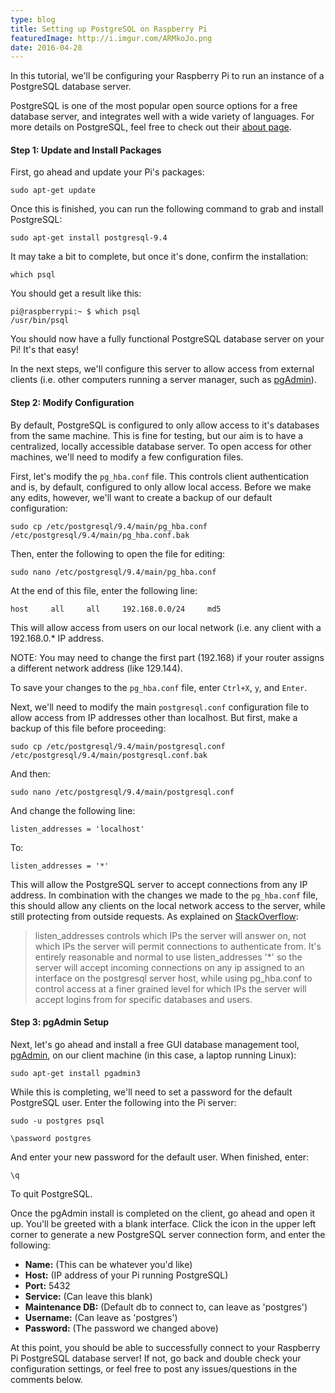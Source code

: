 ```yaml
---
type: blog
title: Setting up PostgreSQL on Raspberry Pi
featuredImage: http://i.imgur.com/ARMkoJo.png
date: 2016-04-28
---
```


In this tutorial, we'll be configuring your Raspberry Pi to run an instance of a PostgreSQL database server.

PostgreSQL is one of the most popular open source options for a free database server, and integrates well with a wide variety of languages.  For more details on PostgreSQL, feel free to check out their [about page](http://www.postgresql.org/about/).

#### Step 1: Update and Install Packages

First, go ahead and update your Pi's packages:

`sudo apt-get update`

Once this is finished, you can run the following command to grab and install PostgreSQL:

`sudo apt-get install postgresql-9.4`

It may take a bit to complete, but once it's done, confirm the installation:

`which psql`

You should get a result like this:

```
pi@raspberrypi:~ $ which psql
/usr/bin/psql
```

You should now have a fully functional PostgreSQL database server on your Pi!  It's that easy!

In the next steps, we'll configure this server to allow access from external clients (i.e. other computers running a server manager, such as [pgAdmin](www.pgadmin.org)).

#### Step 2: Modify Configuration

By default, PostgreSQL is configured to only allow access to it's databases from the same machine.  This is fine for testing, but our aim is to have a centralized, locally accessible database server.  To open access for other machines, we'll need to modify a few  configuration files.

First, let's modify the `pg_hba.conf` file.  This controls client authentication and is, by default, configured to only allow local access.  Before we make any edits, however, we'll want to create a backup of our default configuration:

`sudo cp /etc/postgresql/9.4/main/pg_hba.conf /etc/postgresql/9.4/main/pg_hba.conf.bak`

Then, enter the following to open the file for editing:

`sudo nano /etc/postgresql/9.4/main/pg_hba.conf`

At the end of this file, enter the following line:

```
host     all     all     192.168.0.0/24     md5
```

This will allow access from users on our local network (i.e. any client with a 192.168.0.* IP address.

NOTE: You may need to change the first part (192.168) if your router assigns a different network address (like 129.144).

To save your changes to the `pg_hba.conf` file, enter `Ctrl+X`, `y`, and `Enter`.

Next, we'll need to modify the main `postgresql.conf` configuration file to allow access from IP addresses other than localhost.  But first, make a backup of this file before proceeding:

`sudo cp /etc/postgresql/9.4/main/postgresql.conf /etc/postgresql/9.4/main/postgresql.conf.bak`

And then:

`sudo nano /etc/postgresql/9.4/main/postgresql.conf`

And change the following line:

```
listen_addresses = 'localhost'
```

To:

```
listen_addresses = '*'
```

This will allow the PostgreSQL server to accept connections from any IP address.  In combination with the changes we made to the `pg_hba.conf` file, this should allow any clients on the local network access to the server, while still protecting from outside requests.  As explained on [StackOverflow](http://stackoverflow.com/questions/9764126/how-to-configure-postgresql-postgresql-conf-listen-addresses-for-multiple-ip-add):

> listen\_addresses controls which IPs the server will answer on, not which IPs the server will permit connections to authenticate from. It's entirely reasonable and normal to use listen\_addresses '*' so the server will accept incoming connections on any ip assigned to an interface on the postgresql server host, while using pg_hba.conf to control access at a finer grained level for which IPs the server will accept logins from for specific databases and users.

#### Step 3: pgAdmin Setup

Next, let's go ahead and install a free GUI database management tool, [pgAdmin](www.pgadmin.org), on our client machine (in this case, a laptop running Linux):

`sudo apt-get install pgadmin3`

While this is completing, we'll need to set a password for the default PostgreSQL user.  Enter the following into the Pi server:

`sudo -u postgres psql`

`\password postgres`

And enter your new password for the default user.  When finished, enter:

`\q`

To quit PostgreSQL.

Once the pgAdmin install is completed on the client, go ahead and open it up.  You'll be greeted with a blank interface.  Click the icon in the upper left corner to generate a new PostgreSQL server connection form, and enter the following:

* **Name:** (This can be whatever you'd like)
* **Host:** (IP address of your Pi running PostgreSQL)
* **Port:** 5432
* **Service:** (Can leave this blank)
* **Maintenance DB:** (Default db to connect to, can leave as 'postgres')
* **Username:** (Can leave as 'postgres')
* **Password:** (The password we changed above)

At this point, you should be able to successfully connect to your Raspberry Pi PostgreSQL database server!  If not, go back and double check your configuration settings, or feel free to post any issues/questions in the comments below.

